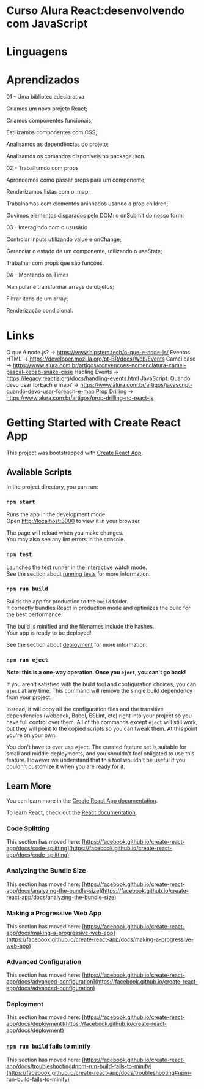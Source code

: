 # Curso Alura React:desenvolvendo com JavaScript

# Linguagens

# Aprendizados

01 - Uma bibliotec adeclarativa

Criamos um novo projeto React;

Criamos componentes funcionais;

Estilizamos componentes com CSS;

Analisamos as dependências do projeto;

Analisamos os comandos disponíveis no package.json.

02 - Trabalhando com props

Aprendemos como passar props para um componente;

Renderizamos listas com o .map;

Trabalhamos com elementos aninhados usando a prop children;

Ouvimos elementos disparados pelo DOM: o onSubmit do nosso form.

03 - Interagindo com o ususário

Controlar inputs utilizando value e onChange;

Gerenciar o estado de um componente, utilizando o useState;

Trabalhar com props que são funções.

04 - Montando os Times

Manipular e transformar arrays de objetos;

Filtrar itens de um array;

Renderização condicional.

# Links 
O que é node.js? -> https://www.hipsters.tech/o-que-e-node-js/
Eventos HTML -> https://developer.mozilla.org/pt-BR/docs/Web/Events
Camel case -> https://www.alura.com.br/artigos/convencoes-nomenclatura-camel-pascal-kebab-snake-case
Hadling Events -> https://legacy.reactjs.org/docs/handling-events.html
JavaScript: Quando devo usar forEach e map? -> https://www.alura.com.br/artigos/javascript-quando-devo-usar-foreach-e-map
Prop Drilling -> https://www.alura.com.br/artigos/prop-drilling-no-react-js


# Getting Started with Create React App

This project was bootstrapped with [Create React App](https://github.com/facebook/create-react-app).

## Available Scripts

In the project directory, you can run:

### `npm start`

Runs the app in the development mode.\
Open [http://localhost:3000](http://localhost:3000) to view it in your browser.

The page will reload when you make changes.\
You may also see any lint errors in the console.

### `npm test`

Launches the test runner in the interactive watch mode.\
See the section about [running tests](https://facebook.github.io/create-react-app/docs/running-tests) for more information.

### `npm run build`

Builds the app for production to the `build` folder.\
It correctly bundles React in production mode and optimizes the build for the best performance.

The build is minified and the filenames include the hashes.\
Your app is ready to be deployed!

See the section about [deployment](https://facebook.github.io/create-react-app/docs/deployment) for more information.

### `npm run eject`

**Note: this is a one-way operation. Once you `eject`, you can't go back!**

If you aren't satisfied with the build tool and configuration choices, you can `eject` at any time. This command will remove the single build dependency from your project.

Instead, it will copy all the configuration files and the transitive dependencies (webpack, Babel, ESLint, etc) right into your project so you have full control over them. All of the commands except `eject` will still work, but they will point to the copied scripts so you can tweak them. At this point you're on your own.

You don't have to ever use `eject`. The curated feature set is suitable for small and middle deployments, and you shouldn't feel obligated to use this feature. However we understand that this tool wouldn't be useful if you couldn't customize it when you are ready for it.

## Learn More

You can learn more in the [Create React App documentation](https://facebook.github.io/create-react-app/docs/getting-started).

To learn React, check out the [React documentation](https://reactjs.org/).

### Code Splitting

This section has moved here: [https://facebook.github.io/create-react-app/docs/code-splitting](https://facebook.github.io/create-react-app/docs/code-splitting)

### Analyzing the Bundle Size

This section has moved here: [https://facebook.github.io/create-react-app/docs/analyzing-the-bundle-size](https://facebook.github.io/create-react-app/docs/analyzing-the-bundle-size)

### Making a Progressive Web App

This section has moved here: [https://facebook.github.io/create-react-app/docs/making-a-progressive-web-app](https://facebook.github.io/create-react-app/docs/making-a-progressive-web-app)

### Advanced Configuration

This section has moved here: [https://facebook.github.io/create-react-app/docs/advanced-configuration](https://facebook.github.io/create-react-app/docs/advanced-configuration)

### Deployment

This section has moved here: [https://facebook.github.io/create-react-app/docs/deployment](https://facebook.github.io/create-react-app/docs/deployment)

### `npm run build` fails to minify

This section has moved here: [https://facebook.github.io/create-react-app/docs/troubleshooting#npm-run-build-fails-to-minify](https://facebook.github.io/create-react-app/docs/troubleshooting#npm-run-build-fails-to-minify)
